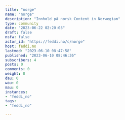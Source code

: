 ```yaml
---
title: "norge" 
name: "norge"
description: "Innhold på norsk Content in Norwegian"
type: community
date: "2023-06-22 02:20:03"
draft: false
nsfw: false
actor_id: "https://feddi.no/c/norge"
host: feddi.no
lastmod: "2023-06-10 08:47:58"
published: "2023-06-10 08:46:36"
subscribers: 4
posts: 0
comments: 0
weight: 0
dau: 0
wau: 0
mau: 0
instances:
- "feddi_no"
tags: 
- "feddi_no"

---
```

